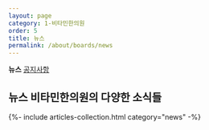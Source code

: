 ```yaml
---
layout: page
category: 1-비타민한의원
order: 5
title: 뉴스
permalink: /about/boards/news
---
```


<div class="tab">
  <strong>뉴스</strong>
  <a href="{{ page.dir }}notice">공지사항</a>
</div>

<h2 class="content-heading">
  <strong>뉴스</strong>
  비타민한의원의 다양한 소식들
</h2>

{%- include articles-collection.html category="news" -%}
